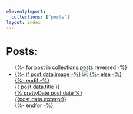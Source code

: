 ```yaml
---
eleventyImport:
  collections: ["posts"]
layout: index
---
```



<main class="constrain constrain--wide">
    <h1>Posts:</h1>
    <ul class="posts-grid">
        {%- for post in collections.posts reversed -%}
        <li class="posts-grid__item"{% if post.url == page.url %} aria-current="page"{% endif %}>
            <a class="card" href="{{post.url}}">
                {%- if post.data.image -%}
                <img  class="card__image" src="{% joinPaths post.url post.data.image %}" />
                {%- else -%}
                <div class="card__placeholder"></div>
                {%- endif -%}
                <div class="card__detail">
                    <div class="card__title">
                        {{ post.data.title }}
                    </div>
                    <div class="card__date small">
                        {% prettyDate post.date %}
                    </div>
                    <div class="card__excerpt">
                        {{post.data.excerpt}}
                    </div>
                </div>
            </a>
        </li>
        {%- endfor -%}
    </ul>
</main>
